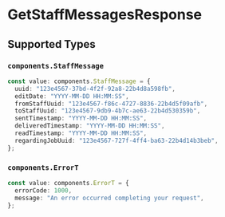 # GetStaffMessagesResponse


## Supported Types

### `components.StaffMessage`

```typescript
const value: components.StaffMessage = {
  uuid: "123e4567-37bd-4f2f-92a8-22b4d8a598fb",
  editDate: "YYYY-MM-DD HH:MM:SS",
  fromStaffUuid: "123e4567-f86c-4727-8836-22b4d5f09afb",
  toStaffUuid: "123e4567-9db9-4b7c-ae63-22b4d530359b",
  sentTimestamp: "YYYY-MM-DD HH:MM:SS",
  deliveredTimestamp: "YYYY-MM-DD HH:MM:SS",
  readTimestamp: "YYYY-MM-DD HH:MM:SS",
  regardingJobUuid: "123e4567-727f-4ff4-ba63-22b4d14b3beb",
};
```

### `components.ErrorT`

```typescript
const value: components.ErrorT = {
  errorCode: 1000,
  message: "An error occurred completing your request",
};
```

